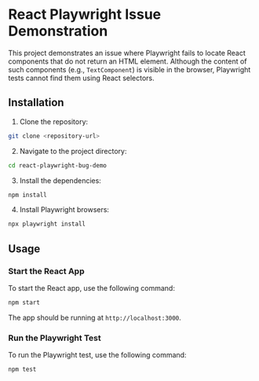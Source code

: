 # React Playwright Issue Demonstration

This project demonstrates an issue where Playwright fails to locate React components that do not return an HTML element. Although the content of such components (e.g., `TextComponent`) is visible in the browser, Playwright tests cannot find them using React selectors.

## Installation

1. Clone the repository:
```bash
git clone <repository-url>
```

2. Navigate to the project directory:
```bash
cd react-playwright-bug-demo
```

3. Install the dependencies:
```bash
npm install
```

4. Install Playwright browsers:
```bash
npx playwright install
```

## Usage

### Start the React App

To start the React app, use the following command:
```bash
npm start
```

The app should be running at ```http://localhost:3000```.

### Run the Playwright Test

To run the Playwright test, use the following command:
```bash
npm test
```
